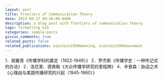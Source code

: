 ```yaml
---
layout: post
title: Frontiers of Communication Theory
date: 2023-09-27 09:56:00-0400
description: a blog post with frontiers of communication theory
tags: formatting bib
categories: sample-posts
giscus_comments: true
related_posts: false
related_publications: einstein1950meaning, einstein1905movement
---
```

1．胡翼青《传播学科的奠定（1922-1949）》
2．罗杰斯《传播学史：一种传记式的办法》
2．洛厄里、德弗勒《大众传播学研究的里程碑》
4．辛普森：胁迫之术《心理战与美国传播研究的兴起（1945-1960）》
